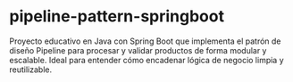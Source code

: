 # pipeline-pattern-springboot
Proyecto educativo en Java con Spring Boot que implementa el patrón de diseño Pipeline para procesar y validar productos de forma modular y escalable. Ideal para entender cómo encadenar lógica de negocio limpia y reutilizable.
